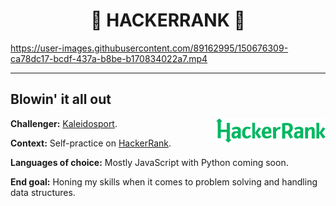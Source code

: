 <h1 align="center">🥋 HACKERRANK 🥋</h1>    
  

https://user-images.githubusercontent.com/89162995/150676309-ca78dc17-bcdf-437a-b8be-b170834022a7.mp4


  
---  

## Blowin' it all out  
  
<div>
    <img src="https://github.com/hackerrank-badges/hackerrank-badges.github.io/blob/master/images/hackerrank_logo.png" alt="Logo HackerRank" width="175px" align="right"/>  
    <p><b>Challenger:</b> <a href="https://github.com/Kaleidosport">Kaleidosport</a>.</p> 
    <p><b>Context:</b> Self-practice on <a href="https://www.hackerrank.com">HackerRank</a>.</p>
    <p><b>Languages of choice:</b> Mostly JavaScript with Python coming soon.</p>
    <p><b>End goal:</b> Honing my skills when it comes to problem solving and handling data structures.</p>
</div>      
